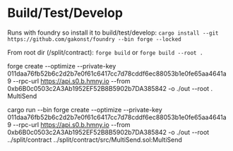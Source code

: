 # Build/Test/Develop

Runs with foundry so install it to build/test/develop:
`cargo install --git https://github.com/gakonst/foundry --bin forge --locked`

From root dir (/split/contract):
`forge build`
or
`forge build --root .`

forge create --optimize --private-key 011daa76fb52b6c2d2b7e0f61c6417cc7d78cddf6ec88053b1e0fe65aa4641a9 --rpc-url https://api.s0.b.hmny.io --from 0xb6B0c0503c2A3Ab1952EF52B8B5902b7DA385842 -o ./out --root . MultiSend

cargo run --bin forge create --optimize --private-key 011daa76fb52b6c2d2b7e0f61c6417cc7d78cddf6ec88053b1e0fe65aa4641a9 --rpc-url https://api.s0.b.hmny.io --from 0xb6B0c0503c2A3Ab1952EF52B8B5902b7DA385842 -o ./out --root ../split/contract ../split/contract/src/MultiSend.sol:MultiSend